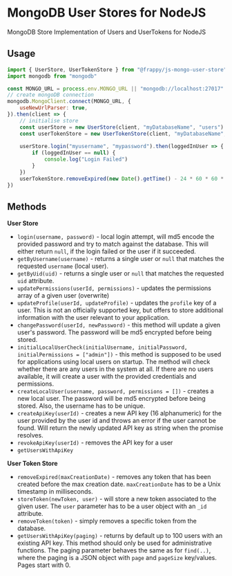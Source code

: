 # MongoDB User Stores for NodeJS

MongoDB Store Implementation of Users and UserTokens for NodeJS 

## Usage

```javascript
import { UserStore, UserTokenStore } from "@frappy/js-mongo-user-store"
import mongodb from "mongodb"

const MONGO_URL = process.env.MONGO_URL || "mongodb://localhost:27017"
// create mongoDB connection
mongodb.MongoClient.connect(MONGO_URL, {
    useNewUrlParser: true,
}).then(client => {
    // initialise store
    const userStore = new UserStore(client, "myDatabaseName", "users")
    const userTokenStore = new UserTokenStore(client, "myDatabaseName", "userTokens")
    
    userStore.login("myusername", "mypassword").then(loggedInUser => { 
        if (loggedInUser == null) {
            console.log("Login Failed")
        }
    })
    userTokenStore.removeExpired(new Date().getTime() - 24 * 60 * 60 * 1000)
})
```

## Methods

**User Store**

- `login(username, password)` - local login attempt, will md5 encode the provided password and try to match against the
 database. This will either return `null`, if the login failed or the user if it succeeded.
- `getByUsername(username)` - returns a single user or `null` that matches the requested `username` (local user).
- `getByUid(uid)` - returns a single user or `null` that matches the requested `uid` attribute.
- `updatePermissions(userId, permissions)` - updates the permissions array of a given user (overwrite)
- `updateProfile(userId, updateProfile)` - updates the `profile` key of a user. This is not an officially supported key,
 but offers to store additional information with the user relevant to your application.
- `changePassword(userId, newPassword)` - this method will update a given user's password. The password will be md5 
 encrypted before being stored.
- `initialLocalUserCheck(initialUsername, initialPassword, initialPermissions = ["admin"])` - this method is supposed to 
 be used for applications using local users on startup. The method will check whether there are any users in the system
 at all. If there are no users available, it will create a user with the provided credentials and permissions.
- `createLocalUser(username, password, permissions = [])` - creates a new local user. The password will be md5 encrypted
 before being stored. Also, the username has to be unique.
- `createApiKey(userId)` - creates a new API key (16 alphanumeric) for the user provided by the user id and throws an 
 error if the user cannot be found. Will return the newly updated API key as string when the promise resolves.
- `revokeApiKey(userId)` - removes the API key for a user
- `getUsersWithApiKey`

**User Token Store**

- `removeExpired(maxCreationDate)` - removes any token that has been created before the max creation date. 
 `maxCreationDate` has to be a Unix timestamp in milliseconds.
- `storeToken(newToken, user)` - will store a new token associated to the given user. The `user` parameter has to be a
 user object with an `_id` attribute.
- `removeToken(token)` - simply removes a specific token from the database.
- `getUsersWithApiKey(paging)` - returns by default up to 100 users with an existing API key. This method should only be 
 used for administrative functions. The paging parameter behaves the same as for `find(..)`, where the paging is a JSON 
 object with `page` and `pageSize` key/values. Pages start with 0.
